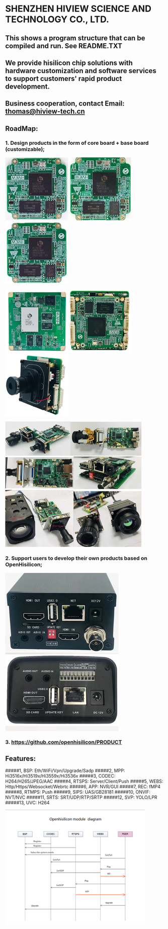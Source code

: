 # SHENZHEN HIVIEW SCIENCE AND TECHNOLOGY CO., LTD.  
## This shows a program structure that can be compiled and run. See README.TXT 
## We provide hisilicon chip solutions with hardware customization and software services to support customers' rapid product development.  
## Business cooperation, contact Email: thomas@hiview-tech.cn  
## RoadMap:
### 1. Design products in the form of core board + base board (customizable);
<img src=/res/16dv300-c.jpg width=200 height=200 /><img src=/res/59v200-c.jpg width=200 height=200 /><img src=/res/16av300-c.jpg width=200 height=200 />

<img src=/res/31dv200-c.jpg width=200 height=200 /><img src=/res/38base-1.jpg width=200 height=200 /><img src=/res/38base-2.jpg width=200 height=200 />

<img src=/res/16dv300-b2.jpg width=41% /><img src=/res/16dv300-b3.jpg width=45% /><img src=/res/16dv300-b.jpg width=43% /><img src=/res/16dv300-b1.jpg width=43% /><img src=/res/16dv300-b4.jpg width=43% /><img src=/res/16dv300-b5.jpg width=43% />

### 2. Support users to develop their own products based on OpenHisilicon;
<img src=/res/p1.jpg width=360 height=250 /> <img src=/res/p2.jpg width=360 height=250 />
### 3. https://github.com/openhisilicon/PRODUCT
## Features:

#####1, BSP:   Eth/WiFi/Vpn/Upgrade/Sadp
#####2, MPP:   Hi3516x/Hi3519x/Hi3559x/Hi3536x
#####3, CODEC: H264/H265/JPEG/AAC
#####4, RTSPS: Server/Client/Push
#####5, WEBS:  Http/Https/Websocket/Webrtc
#####6, APP:   NVR/GUI
#####7, REC:   fMP4
#####8, RTMPS: Push
#####9, SIPS:  UAS/GB28181
#####10, ONVIF: NVT/NVC
#####11, SRTS: SRT/UDP/RTP/SRTP
#####12, SVP:  YOLO/LPR
#####13, UVC:  H264

<img src=/res/diagram.jpg width=88% />


